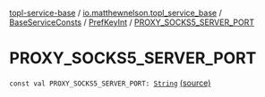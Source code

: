 [topl-service-base](../../../index.md) / [io.matthewnelson.topl_service_base](../../index.md) / [BaseServiceConsts](../index.md) / [PrefKeyInt](index.md) / [PROXY_SOCKS5_SERVER_PORT](./-p-r-o-x-y_-s-o-c-k-s5_-s-e-r-v-e-r_-p-o-r-t.md)

# PROXY_SOCKS5_SERVER_PORT

`const val PROXY_SOCKS5_SERVER_PORT: `[`String`](https://kotlinlang.org/api/latest/jvm/stdlib/kotlin/-string/index.html) [(source)](https://github.com/05nelsonm/TorOnionProxyLibrary-Android/blob/master/topl-service-base/src/main/java/io/matthewnelson/topl_service_base/BaseServiceConsts.kt#L156)